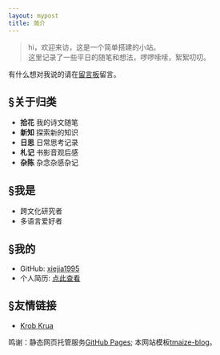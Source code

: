 ```yaml
---
layout: mypost
title: 简介
---
```


> hi，欢迎来访，这是一个简单搭建的小站。  
> 这里记录了一些平日的随笔和想法，啰啰嗦嗦，絮絮叨叨。

有什么想对我说的请在[留言板](chat.html)留言。

## §关于归类

- **拾花**    我的诗文随笔
- **新知**    探索新的知识
- **日思**    日常思考记录
- **札记**    书影音观后感
- **杂陈**    杂念杂感杂记


## §我是

- 跨文化研究者 
- 多语言爱好者

## §我的

- GitHub: [xiejia1995](https://github.com/xiejia1995)
- 个人简历: [点此查看](https://xiejia1995.github.io/)
  
## §友情链接
- [Krob Krua](https://boundarytest.wordpress.com/)  
  
    
    
    
鸣谢：静态网页托管服务[GitHub Pages](https://github.com/pages); 本网站模板[tmaize-blog](https://github.com/TMaize/tmaize-blog)。
